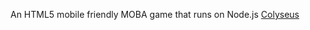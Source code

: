 An HTML5 mobile friendly MOBA game that runs on Node.js
[Colyseus](https://github.com/gamestdio/colyseus)

